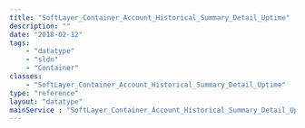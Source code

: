 ```yaml
---
title: "SoftLayer_Container_Account_Historical_Summary_Detail_Uptime"
description: ""
date: "2018-02-12"
tags:
    - "datatype"
    - "sldn"
    - "Container"
classes:
    - "SoftLayer_Container_Account_Historical_Summary_Detail_Uptime"
type: "reference"
layout: "datatype"
mainService : "SoftLayer_Container_Account_Historical_Summary_Detail_Uptime"
---
```

